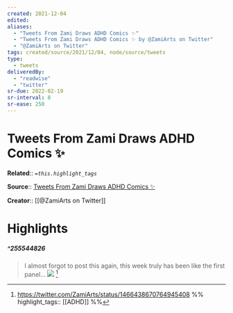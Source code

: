 ```yaml
---
created: 2021-12-04
edited: 
aliases:
  - "Tweets From Zami Draws ADHD Comics ✨"
  - "Tweets From Zami Draws ADHD Comics ✨ by @ZamiArts on Twitter"
  - "@ZamiArts on Twitter"
tags: created/source/2021/12/04, node/source/tweets
type: 
  - tweets
deliveredBy: 
  - "readwise"
  - "twitter"
sr-due: 2022-02-19
sr-interval: 8
sr-ease: 250
---
```


# Tweets From Zami Draws ADHD Comics ✨

**Related**:: 
*`=this.highlight_tags`*

**Source**:: [Tweets From Zami Draws ADHD Comics ✨](https://twitter.com/ZamiArts)

**Creator**:: [[@ZamiArts on Twitter]]

# Highlights

##### ^255544826

> I almost forgot to post this again, this week truly has been like the first panel... 
> ![](https://pbs.twimg.com/media/FFnWMovXMAQs6qm.jpg) 
  [^1]

[^1]: https://twitter.com/ZamiArts/status/1466438670764945408
%%
highlight_tags:: [[ADHD]]
%%
